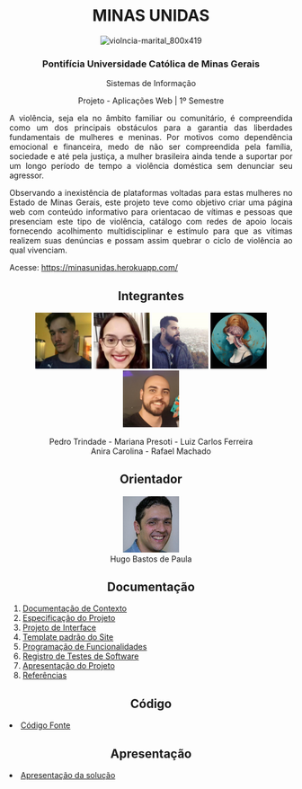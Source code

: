 <div align="center">

<h1>MINAS UNIDAS</h1>

![violncia-marital_800x419](https://user-images.githubusercontent.com/89818186/133852146-0873f465-b77f-41fe-ad5e-5bddb97b6e1c.jpg)

<h3>Pontifícia Universidade Católica de Minas Gerais</h3>

Sistemas de Informação

Projeto - Aplicações Web | 1º Semestre
  
<div align="justify">
  
<p>A violência, seja ela no âmbito familiar ou comunitário, é compreendida como um dos principais obstáculos para a garantia das liberdades fundamentais de mulheres e meninas. Por motivos como dependência emocional e financeira, medo de não ser compreendida pela família, sociedade e até pela justiça, a mulher brasileira ainda tende a suportar por um longo período de tempo a violência doméstica sem denunciar seu agressor.</p>
  
<p>Observando a inexistência de plataformas voltadas para estas mulheres no Estado de Minas Gerais, este projeto teve como objetivo criar uma página web com conteúdo informativo para orientacao de vítimas e pessoas que presenciam este tipo de violência, catálogo com redes de apoio locais fornecendo acolhimento multidisciplinar e estímulo para que as vítimas realizem suas denúncias e possam assim quebrar o ciclo de violência ao qual vivenciam.</p>

Acesse: https://minasunidas.herokuapp.com/ 
</div>

<div align="center">

## Integrantes

<a href="https://github.com/ptrindader" title="Pedro Trindade Reis" rel="nofollow"><img src="docs/img/Pedro%20Trindade.png" alt="logo" data-canonical-src="https://github.com/ptrindader" width="100vw"/></a> 
<a href="https://github.com/marianapresoti" title="Mariana Presoti" rel="nofollow"><img src="docs/img/Mariana%20Presoti.png" alt="logo" data-canonical-src="https://github.com/marianapresoti" width="100vw"/></a> 
<a href="https://github.com/lcferre20" title="Luiz Carlos Ferreira da Silva" rel="nofollow"><img src="docs/img/Carlos%20Ferreira.png" alt="logo" data-canonical-src="https://github.com/lcferre20" width="100vw"/></a> 
<a href="https://github.com/carolinamns" title="Anira Carolina Meneses de Carvalho Moura" rel="nofollow"><img src="docs/img/Anira%20Carolina.png" alt="logo" data-canonical-src="https://github.com/carolinamns" width="100vw"/></a> 
<a href="https://github.com/rafamacb" title="Rafael Machado Bueno" rel="nofollow"><img src="docs/img/Rafael%20Machado.png" alt="logo" data-canonical-src="https://github.com/rafamacb" width="100vw"/></a><br>
  
Pedro Trindade - Mariana Presoti - Luiz Carlos Ferreira<br>
           Anira Carolina - Rafael Machado


## Orientador

<a href="https://github.com/hugodepaula" title="Hugo Bastos De Paula" rel="nofollow"><img src="docs/img/Hugo%20Bastos%20De%20Paula.png" alt="logo" data-canonical-src="https://github.com/hugodepaula" width="100vw"/></a><br>
Hugo Bastos de Paula

 

## Documentação

<div align="left">
<ol>
<li><a href="docs/context.md"> Documentação de Contexto</a></li>
<li><a href="docs/especification.md"> Especificação do Projeto</a></li>
<li><a href="docs/interface.md"> Projeto de Interface</a></li>
<li><a href="docs/template.m"> Template padrão do Site</a></li>
<li><a href="docs/development.md"> Programação de Funcionalidades</a></li>
<li><a href="docs/tests.md"> Registro de Testes de Software</a></li>
<li><a href="presentation/README.md"> Apresentação do Projeto</a></li>
<li><a href="docs/13-Referências.md"> Referências</a></li>
</ol>
</div>

## Código

<div align="left">
<li><a href="src/README.md"> Código Fonte</a></li>

</div>

## Apresentação

<div align="left">
<li><a href="presentation/README.md"> Apresentação da solução</a></li>

</div>

